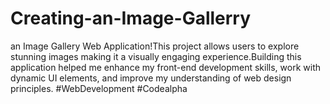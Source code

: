 # Creating-an-Image-Gallerry
an Image Gallery Web Application!This project allows users to explore stunning images making it a visually engaging experience.Building this application helped me enhance my front-end development skills, work with dynamic UI elements, and improve my understanding of web design principles.  #WebDevelopment #Codealpha
